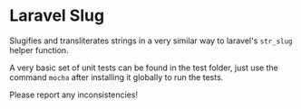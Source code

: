 Laravel Slug
============

Slugifies and transliterates strings in a very similar way to laravel's `str_slug` helper function.

A very basic set of unit tests can be found in the test folder, just use the command `mocha` after installing it globally to run the tests.

Please report any inconsistencies!